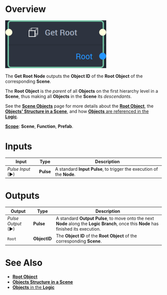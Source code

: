 # Overview

![The Get Root Node.](../../../.gitbook/assets/getrootnode20241.png)

The **Get Root** **Node** outputs the **Object ID** of the **Root Object** of the corresponding **Scene**.

The **Root Object** is the _parent_ of all **Objects** on the first hierarchy level in a **Scene**, thus making all **Objects** in the **Scene** its _descendants_. 

See the [**Scene Objects**](../../../objects-and-types/scene-objects/README.md) page for more details about the [**Root Object**](../../../objects-and-types/scene-objects/README.md#root-object), the [**Objects' Structure in a Scene**](../../../objects-and-types/scene-objects/README.md#structure-in-a-scene), and how [**Objects** are referenced in the **Logic**](../../../objects-and-types/scene-objects/README.md#objects-in-the-logic).

[**Scope**](../../overview.md#scopes): **Scene**, **Function**, **Prefab**.



# Inputs

|Input|Type|Description|
|---|---|---|
|*Pulse Input* (►)|**Pulse**|A standard **Input Pulse**, to trigger the execution of the **Node**.|

# Outputs

|Output|Type|Description|
|---|---|---|
|*Pulse Output* (►)|**Pulse**|A standard **Output Pulse**, to move onto the next **Node** along the **Logic Branch**, once this **Node** has finished its execution.|
| `Root` | **ObjectID** | The **Object ID** of the **Root Object** of the corresponding **Scene**. |

# See Also

* [**Root Object**](../../../objects-and-types/scene-objects/README.md#root-object)
* [**Objects Structure in a Scene**](../../../objects-and-types/scene-objects/README.md#structure-in-a-scene)
* [**Objects** in the **Logic**](../../../objects-and-types/scene-objects/README.md#objects-in-the-logic)



